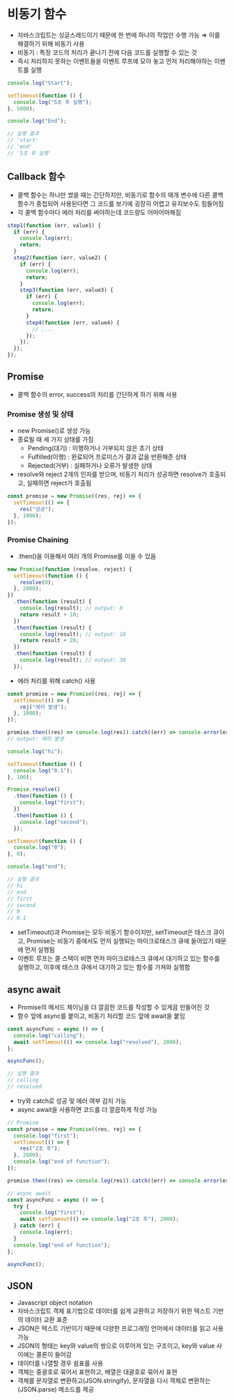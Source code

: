# 비동기 함수

- 자바스크립트는 싱글스레드이기 때문에 한 번에 하나의 작업만 수행 가능 ⇒ 이를 해결하기 위해 비동기 사용
- 비동기 : 특정 코드의 처리가 끝나기 전에 다음 코드를 실행할 수 있는 것
- 즉시 처리하지 못하는 이벤트들을 이벤트 루프에 모아 놓고 먼저 처리해야하는 이벤트를 실행

```jsx
console.log("Start");

setTimeout(function () {
  console.log("5초 후 실행");
}, 5000);

console.log("End");

// 실행 결과
// 'start'
// 'end'
// '5초 후 실행'
```

## Callback 함수

- 콜백 함수는 하나만 썼을 때는 간단하지만, 비동기로 함수의 매개 변수에 다른 콜백함수가 중첩되어 사용된다면 그 코드를 보기에 굉장히 어렵고 유지보수도 힘들어짐
- 각 콜백 함수마다 에러 처리를 써야하는데 코드량도 어마어마해짐

```jsx
step1(function (err, value1) {
  if (err) {
    console.log(err);
    return;
  }
  step2(function (err, value2) {
    if (err) {
      console.log(err);
      return;
    }
    step3(function (err, value3) {
      if (err) {
        console.log(err);
        return;
      }
      step4(function (err, value4) {
        // ,...
      });
    });
  });
});
```

## Promise

- 콜백 함수의 error, success의 처리를 간단하게 하기 위해 사용

### Promise 생성 및 상태

- new Promise()로 생성 가능
- 종료될 때 세 가지 상태를 가짐
  - Pending(대기) : 이행하거나 거부되지 않은 초기 상태
  - Fulfilled(이행) : 완료되어 프로미스가 결과 값을 반환해준 상태
  - Rejected(거부) : 실패하거나 오류가 발생한 상태
- resolve와 reject 2개의 인자를 받으며, 비동기 처리가 성공하면 resolve가 호출되고, 실패하면 reject가 호출됨

```jsx
const promise = new Promise((res, rej) => {
  setTimeout(() => {
    res("성공");
  }, 1000);
});
```

### Promise Chaining

- .then()을 이용해서 여러 개의 Promise를 이을 수 있음

```jsx
new Promise(function (resolve, reject) {
  setTimeout(function () {
    resolve(0);
  }, 2000);
})
  .then(function (result) {
    console.log(result); // output: 0
    return result + 10;
  })
  .then(function (result) {
    console.log(result); // output: 10
    return result + 20;
  })
  .then(function (result) {
    console.log(result); // output: 30
  });
```

- 에러 처리를 위해 catch() 사용

```jsx
const promise = new Promise((res, rej) => {
  setTimeout(() => {
    rej("에러 발생");
  }, 1000);
});

promise.then((res) => console.log(res)).catch((err) => console.error(err));
// output: 에러 발생
```

```jsx
console.log("hi");

setTimeout(function () {
  console.log("0.1");
}, 100);

Promise.resolve()
  .then(function () {
    console.log("first");
  })
  .then(function () {
    console.log("second");
  });

setTimeout(function () {
  console.log("0");
}, 0);

console.log("end");

// 실행 결과
// hi
// end
// first
// second
// 0
// 0.1
```

- setTimeout()과 Promise는 모두 비동기 함수이지만, setTimeout은 태스크 큐이고, Promise는 비동기 중에서도 먼저 실행되는 마이크로태스크 큐에 들어있기 때문에 먼저 실행됨
- 이벤트 루프는 콜 스택이 비면 먼저 마이크로테스크 큐에서 대기하고 있는 함수를 실행하고, 이후에 태스크 큐에서 대기하고 있는 함수를 가져와 실행함

## async await

- Promise의 메서드 체이닝을 더 깔끔한 코드를 작성할 수 있게끔 만들어진 것
- 함수 앞에 async를 붙이고, 비동기 처리할 코드 앞에 await을 붙임

```jsx
const asyncFunc = async () => {
  console.log("calling");
  await setTimeout(() => console.log("resolved"), 2000);
};

asyncFunc();

// 실행 결과
// calling
// resolved
```

- try와 catch로 성공 및 에러 여부 감지 가능
- async await을 사용하면 코드를 더 깔끔하게 작성 가능

```jsx
// Promise
const promise = new Promise((res, rej) => {
  console.log("first");
  setTimeout(() => {
    res("2초 후");
  }, 2000);
  console.log("end of function");
});

promise.then((res) => console.log(res)).catch((err) => console.error(err));
```

```jsx
// async await
const asyncFunc = async () => {
  try {
    console.log("first");
    await setTimeout(() => console.log("2초 후"), 2000);
  } catch (err) {
    console.log(err);
  }
  console.log("end of function");
};

asyncFunc();
```

## JSON

- Javascript object notation
- 자바스크립트 객체 표기법으로 데이터를 쉽게 교환하고 저장하기 위한 텍스트 기반의 데이터 교환 표준
- JSON은 텍스트 기반이기 때문에 다양한 프로그래밍 언어에서 데이터를 읽고 사용가능
- JSON의 형태는 key와 value의 쌍으로 이루어져 있는 구조이고, key와 value 사이에는 콜론이 들어감
- 데이터를 나열할 경우 쉼표를 사용
- 객체는 중괄호로 묶어서 표현하고, 배열은 대괄호로 묶어서 표현
- 객체를 문자열로 변환하고(JSON.stringify), 문자열을 다시 객체로 변환하는(JSON.parse) 메소드를 제공

